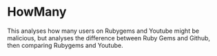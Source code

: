 # HowMany
This analyses how many users on Rubygems and Youtube might be malicious, but analyses the difference between Ruby Gems and Github, then comparing Rubygems and Youtube.
